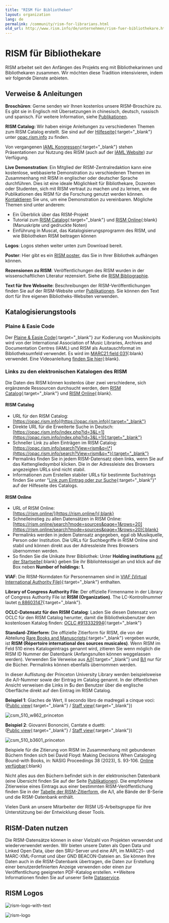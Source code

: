 ```yaml
---
title: "RISM für Bibliotheken"
layout: organization
lang: de
permalink: /community/rism-for-librarians.html
old_url: http://www.rism.info/de/unternehmen/rism-fuer-bibliothekare.html
---
```


# RISM für Bibliothekare

RISM arbeitet seit den Anfängen des Projekts eng mit Bibliothekarinnen und Bibliothekaren zusammen. Wir möchten diese Tradition intensivieren, indem wir folgende Dienste anbieten.

## Verweise & Anleitungen

**Broschüren**: Gerne senden wir Ihnen kostenlos unsere RISM-Broschüre zu. Es gibt sie in Englisch mit Übersetzungen in chinesisch, deutsch, russisch und spanisch. Für weitere Information, siehe [Publikationen](/publications/brochures.html).

**RISM Catalog:** Wir haben einige Anleitungen zu verschiedenen Themen zum  RISM Catalog erstellt. Sie sind auf der [Hilfeseite](https://opac.rism.info/index.php?id=4&L=1&id=4){:target="_blank"} unter [opac.rism.info](http://opac.rism.info) zu finden.

Von vergangenen [IAML Kongressen](/publications.html){:target="_blank"} stehen Präsentationen zur Nutzung des RISM (auch auf der [IAML Website](http://www.iaml.info/r-projects)) zur Verfügung.

**Live Demonstration**: Ein Mitglied der RISM-Zentralredaktion kann eine kostenlose, webbasierte Demonstration zu verschiedenen Themen im Zusammenhang mit RISM in englischer oder deutscher Sprache durchführen. Dies ist eine ideale Möglichkeit für Bibliothekare, Dozenten oder Studenten, sich mit RISM vertraut zu machen und zu lernen, wie die Publikationen des RISM für die Forschung genutzt werden können. [Kontaktieren](mailto:contact@rism.info) Sie uns, um eine Demonstration zu vereinbaren. Mögliche Themen sind unter anderem:

* Ein Überblick über das RISM-Projekt
* Tutorial zum [RISM Catalog](https://opac.rism.info/){:target="_blank"} und [RISM Online](https://rism.online/){:blank} (Manuskripte und gedruckte Noten)
* Einführung in Muscat, das Katalogisierungsprogramm des RISM, und wie Bibliotheken RISM beitragen können

**Logos**: Logos stehen weiter unten zum Download bereit.

**Poster**: Hier gibt es ein [RISM poster](/resources/organization/2019_RISM_poster_web_A1.pdf), das Sie in Ihrer Bibliothek aufhängen können.

**Rezensionen zu RISM**: Veröffentlichungen des RISM wurden in der wissenschaftlichen Literatur rezensiert. Siehe die [RISM Bibliographie](/publications/bibliography.html).

**Text für Ihre Webseite**: Beschreibungen der RISM-Veröffentlichungen finden Sie auf der RISM-Website unter [Publikationen](/publications.html). Sie können den Text dort für Ihre eigenen Bibliotheks-Websiten verwenden.

## Katalogisierungstools

### Plaine & Easie Code
Der [Plaine & Easie Code](https://www.iaml.info/plaine-easie-code){:target="_blank"} zur Kodierung von Musikincipits wird von der International Association of Music Libraries, Archives and Documentation Centres (IAML) und RISM als Austauschformat im Bibliotheksumfeld verwendet. Es wird im [MARC21 field 031](https://www.loc.gov/marc/bibliographic/bd031.html){:blank} verwendet. Eine Videoanleitung [finden Sie hier](/new_at_rism/2021/06/10/plaine-easie-code-new-tutorial.html){:blank}.

### Links zu den elektronischen Katalogen des RISM
Die Daten des RISM können kostenlos über zwei verschiedene, sich ergänzende Ressourcen durchsucht werden, dem [RISM Catalog](https://opac.rism.info){:target="_blank"} und [RISM Online](https://rism.online/){:blank}.  

#### RISM Catalog
* URL für den RISM Catalog:  
[https://opac.rism.info](https://opac.rism.info){:target="_blank"}
* Direkte URL für die Erweiterte Suche in Deutsch:  
[https://opac.rism.info/index.php?id=3&L=1](https://opac.rism.info/index.php?id=3&L=1){:target="_blank"}
* Schneller Link zu allen Einträgen im RISM Catalog:  
[https://opac.rism.info/search?View=rism&q=\*](https://opac.rism.info/search?View=rism&q=*){:target="_blank"}
* Permalinks finden Sie in jedem RISM-Datensatz oben links, wenn Sie auf das Kettengliedsymbol klicken. Die in der Adressleiste des Browsers angezeigten URLs sind nicht stabil.
* Informationen zum Erstellen stabiler URLs für bestimmte Suchstrings finden Sie unter "[Link zum Eintrag oder zur Suche](https://opac.rism.info/index.php?id=8&L=1#c49){:target="_blank"}" auf der Hilfeseite des Catalogs.

#### RISM Online  
* URL of RISM Online:  
[https://rism.online/](https://rism.online/){:blank}  
* Schnelleinstieg zu allen Datensätzen in RISM Online:  
[https://rism.online/search?mode=sources&page=1&rows=20](https://rism.online/search?mode=sources&page=1&rows=20){:blank}  
* Permalinks werden in jedem Datensatz angegeben, egal ob Musikquelle, Person oder Institution. Die URLs für Suchbegriffe in RISM Online sind stabil und können direkt aus der Adressleiste Ihres Browsers übernommen werden.  
* So finden Sie die Unikate Ihrer Bibliothek: Unter **Holding institutions** [auf der Startseite](https://rism.online/){:blank} geben Sie ihr Bibliohtekssigel an und klick auf die Box neben **Number of holdings: 1.**

**VIAF**: Die RISM-Normdaten für Personennamen sind in [VIAF (Virtual International Authority File)](https://www.viaf.org/){:target="_blank"} enthalten.

**Library of Congress Authority File**: Der offizielle Firmenname in der Library of Congress Authority File ist **RISM (Organization)**. The LC-Kontrollnummer lautet [n 88603147](https://lccn.loc.gov/n88603147){:target="_blank"}.

**OCLC-Datensatz für den RISM Catalog**: Laden Sie diesen Datensatz von OCLC für den RISM Catalog herunter, damit die Bibliotheksbenutzer den kostenlosen Katalog finden: [OCLC #913332994](http://www.worldcat.org/oclc/913332994){:target="_blank"}

**Standard-Zitierform**: Die offizielle Zitierform für RISM, die von der Abteilung [Rare Books and Manuscripts](https://rbms.info/scf/?scf_entries=rism-repertoire-international-des-sources-musicales){:target="_blank"} vergeben wurde, ist **RISM (Répertoire international des sources musicales)**. Wenn RISM im Feld 510 eines Katalogeintrags genannt wird, zitieren Sie wenn möglich die RISM ID Nummer der Datenbank (Anfangsnullen können weggelassen werden). Verwenden Sie Verweise aus [A/I](/publications.html#c36){:target="_blank"} und [B/I](/publications.html#c2619) nur für die Bücher. Permalinks können ebenfalls übernommen werden.

In dieser Auflistung der Princeton University Library werden beispielsweise die A/I-Nummer sowie der Eintrag im Catalog genannt. In der öffentlichen Ansicht verweisen die Links in $u den Benutzer über die englische Oberfläche direkt auf den Eintrag im RISM Catalog.

**Beispiel 1**: Giaches de Wert, Il secondo libro de madregali a cinque voci:  
([Public view](https://catalog.princeton.edu/catalog/99100961313506421){:target="_blank"} / [Staff view](https://catalog.princeton.edu/catalog/99100961313506421/staff_view){:target="_blank"})

![csm_510_w862_princeton](/images/organization/csm_510_w862_princeton.jpg)

**Beispiel 2**: Giovanni Bononcini, Cantate e duetti:  
([Public view](https://catalog.princeton.edu/catalog/9917517973506421){:target="_blank"} / [Staff view](https://catalog.princeton.edu/catalog/9917517973506421/staff_view){:target="_blank"})

![csm_510_b3601_princeton](/images/organization/csm_510_b3601_princeton.jpg)

Beispiele für die Zitierung von RISM im Zusammenhang mit gebundenen Büchern finden sich bei David Floyd: Making Decisions When Cataloging Bound-with Books, in: NASIG Proceedings 38 (2023), S. 93-106. [Online verfügbar](https://doi.org/10.3998/nasig.6735){:blank}

Nicht alles aus den Büchern befindet sich in der elektronischen Datenbank (eine Übersicht finden Sie auf der Seite [Publikationen](/publications.html)). Die empfohlene Zitierweise eines Eintrags aus einer bestimmten RISM-Veröffentlichung finden Sie in der [Tabelle der RISM-Zitierform](/resources/organization/table-of-rism-citation-styles.pdf), die A/I, alle Bände der B-Serie und die RISM-Datenbank enthält.

Vielen Dank an unsere Mitarbeiter der RISM US-Arbeitsgruppe für ihre Unterstützung bei der Entwicklung dieser Tools.

## RISM-Daten nutzen

Die RISM-Datensätze können in einer Vielzahl von Projekten verwendet und wiederverwendet werden. Wir bieten unsere Daten als Open Data und Linked Open Data, über den SRU-Server und eine API, im MARC21- und MARC-XML-Format und über GND BEACON-Dateien an. Sie können Ihre Daten auch in die RISM-Datenbank übertragen, die Daten zur Erstellung einer benutzerdefinierten Anzeige verwenden oder einen zur Veröffentlichung geeigneten PDF-Katalog erstellen. **Weitere Informationen finden Sie auf unserer Seite [Dataservice](/community/data-services.html#c2671).

## RISM Logos

![rism-logo-with-text](/images/organization/rism-logo-with-text.png)

![rism-logo](/images/organization/rism-logo.png)
